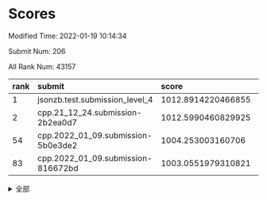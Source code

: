 # Scores

Modified Time: 2022-01-19 10:14:34

Submit Num: 206

All Rank Num: 43157

| rank |               submit               |       score        |       sigma        | pk_num |
| :--- | :--------------------------------- | :----------------- | :----------------- | :----- |
| 1    | jsonzb.test.submission_level_4     | 1012.8914220466855 | 0.8035297320503579 | 812    |
| 2    | cpp.21_12_24.submission-2b2ea0d7   | 1012.5990460829925 | 0.8127424894848739 | 835    |
| 54   | cpp.2022_01_09.submission-5b0e3de2 | 1004.253003160706  | 0.7155085111698678 | 838    |
| 83   | cpp.2022_01_09.submission-816672bd | 1003.0551979310821 | 0.7164927870515002 | 838    |


<details>
<summary>全部</summary>

| rank |                 submit                 |       score        |       sigma        | pk_num |
| :--- | :------------------------------------- | :----------------- | :----------------- | :----- |
| 1    | jsonzb.test.submission_level_4         | 1012.8914220466855 | 0.8035297320503579 | 812    |
| 2    | cpp.21_12_24.submission-2b2ea0d7       | 1012.5990460829925 | 0.8127424894848739 | 835    |
| 3    | gobigger.level_3.submission_level_3_33 | 1011.6175028520435 | 0.7874111926026975 | 835    |
| 4    | gobigger.level_3.submission_level_3_41 | 1011.5618772434784 | 0.7741576759666874 | 842    |
| 5    | gobigger.level_3.submission_level_3_43 | 1011.3172629456087 | 0.7812235357577139 | 837    |
| 6    | gobigger.level_3.submission_level_3_38 | 1011.1361831848278 | 0.751804007763608  | 835    |
| 7    | gobigger.level_3.submission_level_3_1  | 1011.0396306556952 | 0.7918104584205112 | 835    |
| 8    | gobigger.level_3.submission_level_3_2  | 1011.0118704255954 | 0.7592282997027755 | 840    |
| 9    | gobigger.level_3.submission_level_3_16 | 1010.9189147167265 | 0.7744388140491231 | 837    |
| 10   | gobigger.level_3.submission_level_3_8  | 1010.8774045451243 | 0.7772241199403631 | 842    |
| 11   | gobigger.level_3.submission_level_3_36 | 1010.8320167766963 | 0.7731177954696823 | 835    |
| 12   | gobigger.level_3.submission_level_3_15 | 1010.8171066771196 | 0.7333833402891187 | 842    |
| 13   | gobigger.level_3.submission_level_3_31 | 1010.7837420413811 | 0.7914729554424633 | 841    |
| 14   | gobigger.level_3.submission_level_3_45 | 1010.7799017745153 | 0.7505858972221212 | 845    |
| 15   | gobigger.level_3.submission_level_3_3  | 1010.7026862167808 | 0.7418735687997708 | 840    |
| 16   | gobigger.level_3.submission_level_3_0  | 1010.6680171297774 | 0.7923483035112736 | 837    |
| 17   | gobigger.level_3.submission_level_3_12 | 1010.4163421257092 | 0.7863623458037415 | 835    |
| 18   | gobigger.level_3.submission_level_3_29 | 1010.3774094399299 | 0.7524786227716054 | 835    |
| 19   | gobigger.level_3.submission_level_3_32 | 1010.3046011564046 | 0.7488474365024324 | 846    |
| 20   | gobigger.level_3.submission_level_3_20 | 1010.2699196710156 | 0.7474647889916299 | 835    |
| 21   | gobigger.level_3.submission_level_3_34 | 1010.2662973574019 | 0.7630025164170384 | 834    |
| 22   | gobigger.level_3.submission_level_3_27 | 1010.1525682079495 | 0.7666120143017834 | 842    |
| 23   | gobigger.level_3.submission_level_3_19 | 1010.1094454324514 | 0.7389845704326083 | 831    |
| 24   | gobigger.level_3.submission_level_3_25 | 1010.1073374842971 | 0.7563405535856539 | 833    |
| 25   | gobigger.level_3.submission_level_3_7  | 1010.0528481683812 | 0.7495639607853473 | 837    |
| 26   | gobigger.level_3.submission_level_3_21 | 1009.9516760772658 | 0.7707553133375509 | 838    |
| 27   | gobigger.level_3.submission_level_3_48 | 1009.9417766682282 | 0.7719168590032044 | 841    |
| 28   | gobigger.level_3.submission_level_3_6  | 1009.8962767407975 | 0.7719001704549728 | 838    |
| 29   | gobigger.level_3.submission_level_3_46 | 1009.789283181726  | 0.7310324341796212 | 841    |
| 30   | gobigger.level_3.submission_level_3_4  | 1009.7433201947782 | 0.7404616150239228 | 836    |
| 31   | gobigger.level_3.submission_level_3_5  | 1009.66609482591   | 0.7379722013151879 | 837    |
| 32   | gobigger.level_3.submission_level_3_17 | 1009.6546759157262 | 0.7548601022914682 | 844    |
| 33   | gobigger.level_3.submission_level_3_49 | 1009.6291520840128 | 0.7411483650927606 | 839    |
| 34   | gobigger.level_3.submission_level_3_42 | 1009.5497378475292 | 0.7443763740934338 | 835    |
| 35   | gobigger.level_3.submission_level_3_37 | 1009.48189435849   | 0.762712383342533  | 843    |
| 36   | gobigger.level_3.submission_level_3_26 | 1009.4511633084416 | 0.7524579727803374 | 837    |
| 37   | gobigger.level_3.submission_level_3_10 | 1009.4311960951424 | 0.735483909333662  | 839    |
| 38   | gobigger.level_3.submission_level_3_28 | 1009.4118953599556 | 0.7369728022824492 | 836    |
| 39   | gobigger.level_3.submission_level_3_13 | 1009.3152692809269 | 0.744865868973742  | 839    |
| 40   | gobigger.level_3.submission_level_3_47 | 1009.2693004423602 | 0.7485651282775868 | 843    |
| 41   | gobigger.level_3.submission_level_3_11 | 1009.261483674529  | 0.7526620030917196 | 834    |
| 42   | gobigger.level_3.submission_level_3_9  | 1009.1902921435412 | 0.7685419122978911 | 839    |
| 43   | gobigger.level_3.submission_level_3_22 | 1009.1319741366343 | 0.7442050553488289 | 837    |
| 44   | gobigger.level_3.submission_level_3_44 | 1009.1093294376122 | 0.7349168249390937 | 842    |
| 45   | gobigger.level_3.submission_level_3_30 | 1008.9442999354591 | 0.7352278087476407 | 831    |
| 46   | gobigger.level_3.submission_level_3_18 | 1008.8854851834548 | 0.7444151305369764 | 840    |
| 47   | gobigger.level_3.submission_level_3_24 | 1008.710166828968  | 0.7186945158843054 | 834    |
| 48   | gobigger.level_3.submission_level_3_35 | 1008.5619112768948 | 0.7749663590979717 | 831    |
| 49   | gobigger.level_3.submission_level_3_40 | 1008.4950049042362 | 0.7422848086676777 | 834    |
| 50   | gobigger.level_3.submission_level_3_23 | 1008.3079456461429 | 0.7443030350762533 | 843    |
| 51   | gobigger.level_3.submission_level_3_39 | 1008.169311490479  | 0.7502028443132489 | 831    |
| 52   | gobigger.level_3.submission_level_3_14 | 1007.7758098533515 | 0.7173403256898296 | 838    |
| 53   | gobigger.level_1.submission_level_1_10 | 1004.5615864648464 | 0.7241258498369031 | 840    |
| 54   | cpp.2022_01_09.submission-5b0e3de2     | 1004.253003160706  | 0.7155085111698678 | 838    |
| 55   | gobigger.level_1.submission_level_1_2  | 1004.1699948293556 | 0.7203576931296939 | 838    |
| 56   | gobigger.level_1.submission_level_1_0  | 1004.1453987531752 | 0.710165330803591  | 842    |
| 57   | gobigger.level_1.submission_level_1_4  | 1004.0891252482976 | 0.7236202361686945 | 841    |
| 58   | gobigger.level_1.submission_level_1_33 | 1004.0504291791359 | 0.7047280045629764 | 836    |
| 59   | gobigger.level_1.submission_level_1_18 | 1003.7317703555253 | 0.724835688802612  | 839    |
| 60   | gobigger.level_1.submission_level_1_15 | 1003.6962308193005 | 0.7184727581152763 | 842    |
| 61   | gobigger.level_1.submission_level_1_27 | 1003.6241900631892 | 0.7155107424528643 | 833    |
| 62   | gobigger.level_1.submission_level_1_23 | 1003.6202956077742 | 0.7158559928931877 | 837    |
| 63   | gobigger.level_1.submission_level_1_45 | 1003.6187430081862 | 0.7105744409547711 | 840    |
| 64   | gobigger.level_1.submission_level_1_41 | 1003.5641510280166 | 0.7178800488169156 | 839    |
| 65   | gobigger.level_1.submission_level_1_16 | 1003.5379827222089 | 0.7246200513447518 | 843    |
| 66   | gobigger.level_1.submission_level_1_5  | 1003.5166570206761 | 0.7235423857545942 | 836    |
| 67   | gobigger.level_1.submission_level_1_28 | 1003.4372180455871 | 0.7128597364769471 | 836    |
| 68   | gobigger.level_1.submission_level_1_1  | 1003.3544508246023 | 0.7145121530045032 | 834    |
| 69   | gobigger.level_1.submission_level_1_9  | 1003.3221733197864 | 0.713730111599227  | 838    |
| 70   | gobigger.level_1.submission_level_1_38 | 1003.3115333433506 | 0.7103144334228603 | 840    |
| 71   | gobigger.level_1.submission_level_1_17 | 1003.2968851556185 | 0.7147615221343238 | 836    |
| 72   | gobigger.level_1.submission_level_1_19 | 1003.2641423368274 | 0.7239080963845519 | 837    |
| 73   | gobigger.level_1.submission_level_1_49 | 1003.2433650570006 | 0.7179239404154323 | 836    |
| 74   | gobigger.level_1.submission_level_1_36 | 1003.2312677138965 | 0.7123146492333292 | 839    |
| 75   | gobigger.level_1.submission_level_1_22 | 1003.2091283417806 | 0.7082870176070931 | 840    |
| 76   | gobigger.level_1.submission_level_1_21 | 1003.1723927822324 | 0.6988620646847008 | 844    |
| 77   | gobigger.level_1.submission_level_1_39 | 1003.1677399966837 | 0.7173589913129373 | 842    |
| 78   | gobigger.level_1.submission_level_1_34 | 1003.1551109234797 | 0.723939612368268  | 838    |
| 79   | gobigger.level_1.submission_level_1_40 | 1003.1533139702954 | 0.7145749314499604 | 843    |
| 80   | gobigger.level_1.submission_level_1_44 | 1003.1527348675205 | 0.7271797700745078 | 845    |
| 81   | gobigger.level_1.submission_level_1_7  | 1003.0848418631783 | 0.7127414074465241 | 836    |
| 82   | gobigger.level_1.submission_level_1_24 | 1003.0733976997304 | 0.7274889690944107 | 836    |
| 83   | cpp.2022_01_09.submission-816672bd     | 1003.0551979310821 | 0.7164927870515002 | 838    |
| 84   | gobigger.level_1.submission_level_1_29 | 1002.9349236754881 | 0.7191274743064168 | 838    |
| 85   | gobigger.level_1.submission_level_1_3  | 1002.9146167238855 | 0.7053514438405349 | 834    |
| 86   | gobigger.level_1.submission_level_1_12 | 1002.9014577578673 | 0.7053885976590635 | 836    |
| 87   | gobigger.level_1.submission_level_1_37 | 1002.7971366342261 | 0.7078218192323033 | 835    |
| 88   | gobigger.level_1.submission_level_1_14 | 1002.7847925876798 | 0.7304207104163658 | 833    |
| 89   | gobigger.level_1.submission_level_1_43 | 1002.694642675598  | 0.7064597586238816 | 837    |
| 90   | gobigger.level_1.submission_level_1_32 | 1002.6447715130363 | 0.7160330973787814 | 840    |
| 91   | gobigger.level_1.submission_level_1_25 | 1002.5981689399222 | 0.7091682697202836 | 838    |
| 92   | gobigger.level_1.submission_level_1_8  | 1002.5929159182404 | 0.720121550683519  | 840    |
| 93   | gobigger.level_1.submission_level_1_35 | 1002.5604413350392 | 0.716937113964591  | 838    |
| 94   | gobigger.level_1.submission_level_1_11 | 1002.5285119383782 | 0.719311567165105  | 838    |
| 95   | gobigger.level_1.submission_level_1_48 | 1002.4663760129139 | 0.723859860276721  | 841    |
| 96   | gobigger.level_1.submission_level_1_30 | 1002.3608871543421 | 0.7220032926574688 | 838    |
| 97   | gobigger.level_1.submission_level_1_20 | 1002.3354237187363 | 0.7132560622368562 | 838    |
| 98   | gobigger.level_1.submission_level_1_26 | 1002.223548460954  | 0.7028791147338667 | 836    |
| 99   | gobigger.level_1.submission_level_1_46 | 1002.1610574333905 | 0.705918094331696  | 838    |
| 100  | gobigger.level_1.submission_level_1_6  | 1002.0566986932804 | 0.7053636800397471 | 842    |
| 101  | gobigger.level_1.submission_level_1_31 | 1002.0488795055538 | 0.7064362775250207 | 834    |
| 102  | gobigger.level_1.submission_level_1_42 | 1002.0170927391982 | 0.7067886953980665 | 833    |
| 103  | gobigger.level_1.submission_level_1_13 | 1001.956579455129  | 0.7125135537798905 | 837    |
| 104  | gobigger.level_1.submission_level_1_47 | 1001.9110581544501 | 0.715490740018704  | 841    |
| 105  | gobigger.random.submission_random_10   | 996.9738576109048  | 0.7149199897716323 | 834    |
| 106  | gobigger.random.submission_random_12   | 996.9285515442333  | 0.7044707995463764 | 839    |
| 107  | gobigger.random.submission_random_38   | 996.9234501005116  | 0.7166142023770228 | 839    |
| 108  | gobigger.random.submission_random_36   | 996.9030426109545  | 0.7094371755647864 | 835    |
| 109  | gobigger.random.submission_random_27   | 996.8293973698027  | 0.7170789419388397 | 843    |
| 110  | gobigger.random.submission_random_9    | 996.8169931202141  | 0.7163475397274771 | 840    |
| 111  | gobigger.random.submission_random_4    | 996.7079479041729  | 0.7077389044029048 | 836    |
| 112  | gobigger.random.submission_random_13   | 996.6804971423061  | 0.7158716550500853 | 839    |
| 113  | gobigger.random.submission_random_32   | 996.5984895277633  | 0.708653065698925  | 841    |
| 114  | gobigger.random.submission_random_35   | 996.5029891292435  | 0.7007878847903661 | 836    |
| 115  | gobigger.random.submission_random_3    | 996.4884098716038  | 0.7223901008498989 | 837    |
| 116  | gobigger.random.submission_random_18   | 996.4084199072786  | 0.7040427593916504 | 839    |
| 117  | gobigger.random.submission_random_23   | 996.3836612336926  | 0.7112593889796309 | 835    |
| 118  | gobigger.random.submission_random_25   | 996.3782643226796  | 0.7205871230518062 | 839    |
| 119  | gobigger.random.submission_random_45   | 996.312287719671   | 0.7077645435133686 | 839    |
| 120  | gobigger.random.submission_random_1    | 996.3117736333522  | 0.7093587332749178 | 840    |
| 121  | gobigger.random.submission_random_33   | 996.2756905442295  | 0.7078185085155387 | 839    |
| 122  | gobigger.random.submission_random_30   | 996.264624047164   | 0.7122372991788067 | 843    |
| 123  | gobigger.random.submission_random_41   | 996.2439237119642  | 0.7160290225218452 | 833    |
| 124  | gobigger.random.submission_random_20   | 996.1145544018523  | 0.7055077064155165 | 843    |
| 125  | gobigger.random.submission_random_6    | 996.0993053547418  | 0.704378779230078  | 838    |
| 126  | gobigger.random.submission_random_34   | 996.0933613073547  | 0.7095544026395278 | 837    |
| 127  | gobigger.random.submission_random_47   | 996.0594784545898  | 0.712873953992426  | 836    |
| 128  | gobigger.random.submission_random_40   | 995.9846841905302  | 0.72121236794486   | 838    |
| 129  | gobigger.random.submission_random_31   | 995.9483591150197  | 0.7007496625416104 | 840    |
| 130  | gobigger.random.submission_random_7    | 995.9227327659173  | 0.7015005054803284 | 841    |
| 131  | gobigger.random.submission_random_29   | 995.9213307432558  | 0.7111865472757123 | 836    |
| 132  | gobigger.random.submission_random_17   | 995.8845141304456  | 0.7109991329937707 | 840    |
| 133  | gobigger.random.submission_random_28   | 995.8804411759922  | 0.7004778559100467 | 839    |
| 134  | gobigger.random.submission_random_48   | 995.8379531691568  | 0.7169798430144492 | 838    |
| 135  | gobigger.random.submission_random_24   | 995.783551449745   | 0.7105514068910391 | 839    |
| 136  | gobigger.random.submission_random_5    | 995.7529154393152  | 0.7030891268829852 | 837    |
| 137  | gobigger.random.submission_random_42   | 995.7439138419053  | 0.7052945221747127 | 836    |
| 138  | gobigger.random.submission_random_19   | 995.7080906883341  | 0.7096620087239156 | 838    |
| 139  | gobigger.random.submission_random_22   | 995.6692272299348  | 0.7088654789030268 | 840    |
| 140  | gobigger.random.submission_random_15   | 995.6477117745511  | 0.7086196006595161 | 837    |
| 141  | gobigger.random.submission_random_49   | 995.644409466561   | 0.717203935732931  | 835    |
| 142  | gobigger.random.submission_random_8    | 995.5820397860095  | 0.7072113307491579 | 836    |
| 143  | gobigger.random.submission_random_0    | 995.5275975451015  | 0.7039235644769779 | 839    |
| 144  | gobigger.random.submission_random_37   | 995.5091547068395  | 0.7107665142623516 | 842    |
| 145  | gobigger.random.submission_random_26   | 995.5073497830668  | 0.7138940905653737 | 839    |
| 146  | gobigger.random.submission_random_2    | 995.3390981090457  | 0.7117091363051626 | 839    |
| 147  | gobigger.random.submission_random_46   | 995.3177861683708  | 0.7100745470725394 | 839    |
| 148  | gobigger.random.submission_random_16   | 995.2770574261621  | 0.7065011844504476 | 840    |
| 149  | gobigger.random.submission_random_39   | 995.2664292099829  | 0.7076530561418765 | 837    |
| 150  | gobigger.random.submission_random_21   | 995.2651856779263  | 0.7022446263719884 | 838    |
| 151  | gobigger.random.submission_random_14   | 995.1167052562131  | 0.711858919519782  | 836    |
| 152  | gobigger.random.submission_random_11   | 995.068089577221   | 0.7133623767409702 | 836    |
| 153  | gobigger.random.submission_random_44   | 994.9817125052098  | 0.73773167247064   | 835    |
| 154  | gobigger.random.submission_random_43   | 994.9718025881091  | 0.7134118984809533 | 840    |
| 155  | gobigger.level_2.submission_level_2_33 | 994.2853998523173  | 0.725976694905448  | 839    |
| 156  | gobigger.level_2.submission_level_2_5  | 994.1739500255559  | 0.7359183742663508 | 837    |
| 157  | gobigger.level_2.submission_level_2_2  | 994.0836845526892  | 0.7465693386076095 | 840    |
| 158  | gobigger.level_2.submission_level_2_3  | 994.0161698621662  | 0.7359575310771076 | 836    |
| 159  | gobigger.level_2.submission_level_2_29 | 993.8256238651736  | 0.7358504901016081 | 834    |
| 160  | gobigger.level_2.submission_level_2_45 | 993.8242674314049  | 0.7215877210172567 | 838    |
| 161  | gobigger.level_2.submission_level_2_20 | 993.779039249536   | 0.7204994855952862 | 840    |
| 162  | gobigger.level_2.submission_level_2_8  | 993.4250717291019  | 0.729887381694382  | 843    |
| 163  | gobigger.level_2.submission_level_2_31 | 993.0590358297287  | 0.7415881996061403 | 840    |
| 164  | gobigger.level_2.submission_level_2_44 | 993.0439067456276  | 0.7428089110216259 | 835    |
| 165  | gobigger.level_2.submission_level_2_34 | 993.0213999904494  | 0.7365077274852188 | 842    |
| 166  | gobigger.level_2.submission_level_2_26 | 993.0066099079979  | 0.7470932422446422 | 840    |
| 167  | gobigger.level_2.submission_level_2_17 | 992.9758552168634  | 0.7272162073637028 | 839    |
| 168  | gobigger.level_2.submission_level_2_46 | 992.9263562205333  | 0.728168937075032  | 839    |
| 169  | gobigger.level_2.submission_level_2_21 | 992.9139095763277  | 0.7374646636840053 | 838    |
| 170  | gobigger.level_2.submission_level_2_30 | 992.7231944567434  | 0.7364094950862599 | 836    |
| 171  | gobigger.level_2.submission_level_2_7  | 992.7228374596071  | 0.7431716661746639 | 837    |
| 172  | gobigger.level_2.submission_level_2_14 | 992.7192880263831  | 0.7453998787220486 | 839    |
| 173  | gobigger.level_2.submission_level_2_6  | 992.7012225807503  | 0.7394758491932202 | 834    |
| 174  | gobigger.level_2.submission_level_2_40 | 992.6274922946499  | 0.7380227858493443 | 840    |
| 175  | gobigger.level_2.submission_level_2_25 | 992.6032230096318  | 0.746553267625703  | 839    |
| 176  | gobigger.level_2.submission_level_2_37 | 992.5794798172055  | 0.744183723614468  | 839    |
| 177  | gobigger.level_2.submission_level_2_42 | 992.5630597336543  | 0.7472068571448183 | 838    |
| 178  | gobigger.level_2.submission_level_2_27 | 992.4778609418019  | 0.7588476618261261 | 840    |
| 179  | gobigger.level_2.submission_level_2_9  | 992.4232504023346  | 0.7344443602693752 | 839    |
| 180  | gobigger.level_2.submission_level_2_41 | 992.334172459818   | 0.7417130382537958 | 840    |
| 181  | gobigger.level_2.submission_level_2_4  | 992.2821578796045  | 0.7504904874249275 | 836    |
| 182  | gobigger.level_2.submission_level_2_15 | 992.266303979268   | 0.7561178191224223 | 838    |
| 183  | gobigger.level_2.submission_level_2_38 | 991.9949899138344  | 0.7748670140400545 | 839    |
| 184  | gobigger.level_2.submission_level_2_39 | 991.9451862647763  | 0.741000352049274  | 834    |
| 185  | gobigger.level_2.submission_level_2_10 | 991.8699609981793  | 0.7542321373759797 | 841    |
| 186  | gobigger.level_2.submission_level_2_35 | 991.7480004154966  | 0.7458965574038419 | 838    |
| 187  | gobigger.level_2.submission_level_2_47 | 991.6631588373186  | 0.7526107365645912 | 834    |
| 188  | gobigger.level_2.submission_level_2_32 | 991.3902281753988  | 0.7713956413915758 | 839    |
| 189  | gobigger.level_2.submission_level_2_49 | 991.3517963630727  | 0.7395764300300249 | 843    |
| 190  | gobigger.level_2.submission_level_2_18 | 991.2504252320388  | 0.7544363839054413 | 837    |
| 191  | gobigger.level_2.submission_level_2_16 | 991.1493625607052  | 0.7567631009854806 | 835    |
| 192  | gobigger.level_2.submission_level_2_1  | 991.0408190807685  | 0.7434895319921763 | 837    |
| 193  | gobigger.level_2.submission_level_2_24 | 991.01496851073    | 0.7537532561201682 | 839    |
| 194  | gobigger.level_2.submission_level_2_11 | 990.9499350239079  | 0.7321518286408006 | 841    |
| 195  | gobigger.level_2.submission_level_2_0  | 990.9169938188129  | 0.7607944553255048 | 837    |
| 196  | gobigger.level_2.submission_level_2_12 | 990.9003627282711  | 0.7698356354871181 | 839    |
| 197  | gobigger.level_2.submission_level_2_43 | 990.8433428481322  | 0.7524650544609512 | 849    |
| 198  | gobigger.level_2.submission_level_2_28 | 990.7522670335105  | 0.7722970219909054 | 840    |
| 199  | gobigger.level_2.submission_level_2_36 | 990.7427184346552  | 0.7663705997941128 | 834    |
| 200  | gobigger.level_2.submission_level_2_48 | 990.5975234226302  | 0.7388454661339982 | 835    |
| 201  | gobigger.level_2.submission_level_2_22 | 990.4897001043593  | 0.7704241386391313 | 834    |
| 202  | gobigger.level_2.submission_level_2_13 | 990.2311251359247  | 0.7665631116852365 | 844    |
| 203  | gobigger.level_2.submission_level_2_23 | 989.1910512017232  | 0.7749463945268724 | 839    |
| 204  | gobigger.level_2.submission_level_2_19 | 989.1844311527701  | 0.7595138570061009 | 838    |
| 205  | gobigger.none.submission_none_1        | 976.3695692986524  | 1.3865116737099534 | 833    |
| 206  | gobigger.none.submission_none_0        | 975.7683384316974  | 1.4888938809031764 | 842    |

</details>